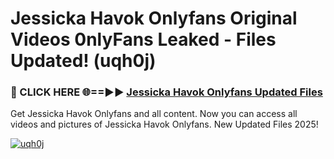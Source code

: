 # Jessicka Havok Onlyfans Original Videos 0nlyFans Leaked - Files Updated! (uqh0j)

<h3>🔴 CLICK HERE 🌐==►► <a href="https://tinyurl.com/ehrbuxhb" rel="nofollow">Jessicka Havok Onlyfans Updated Files</a></h3>

Get Jessicka Havok Onlyfans and all content. Now you can access all videos and pictures of Jessicka Havok Onlyfans. New Updated Files 2025!

[![uqh0j](https://i.imgur.com/lVYEuWS.gif)](https://tinyurl.com/ehrbuxhb)
